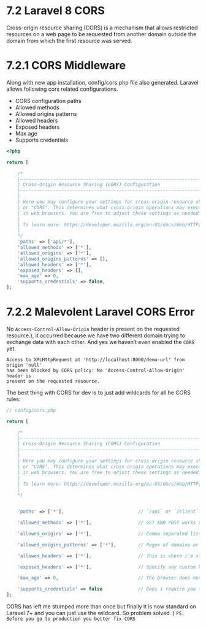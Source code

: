 # 7.2 Laravel 8 CORS

Cross-origin resource sharing (CORS) is a mechanism that allows restricted resources on a web page to be requested from another domain outside the domain from which the first resource was served.

# 7.2.1 CORS Middleware 

Along with new app installation, config/cors.php file also generated. Laravel allows following cors related configurations.

- CORS configuration paths
- Allowed methods
- Allowed origins patterns
- Allowed headers
- Exposed headers
- Max age
- Supports credentials

```php
<?php

return [

    /*
    |--------------------------------------------------------------------------
    | Cross-Origin Resource Sharing (CORS) Configuration
    |--------------------------------------------------------------------------
    |
    | Here you may configure your settings for cross-origin resource sharing
    | or "CORS". This determines what cross-origin operations may execute
    | in web browsers. You are free to adjust these settings as needed.
    |
    | To learn more: https://developer.mozilla.org/en-US/docs/Web/HTTP/CORS
    |
    */
    'paths' => ['api/*'],
    'allowed_methods' => ['*'],
    'allowed_origins' => ['*'],
    'allowed_origins_patterns' => [],
    'allowed_headers' => ['*'],
    'exposed_headers' => [],
    'max_age' => 0,
    'supports_credentials' => false,
];
```

# 7.2.2 Malevolent Laravel CORS Error

No `Access-Control-Allow-Origin` header is present on the requested resource.), it occurred because we have two different domain trying to exchange data with each other. And yes we haven’t even enabled the `CORS` yet.

```error
Access to XMLHttpRequest at 'http://localhost:8000/demo-url' from origin 'null' 
has been blocked by CORS policy: No 'Access-Control-Allow-Origin' header is 
present on the requested resource.
```

The best thing with CORS for dev is to just add wildcards for all he CORS rules:

```php
// config/cors.php

return [

    /*
    |--------------------------------------------------------------------------
    | Cross-Origin Resource Sharing (CORS) Configuration
    |--------------------------------------------------------------------------
    |
    | Here you may configure your settings for cross-origin resource sharing
    | or "CORS". This determines what cross-origin operations may execute
    | in web browsers. You are free to adjust these settings as needed.
    |
    | To learn more: https://developer.mozilla.org/en-US/docs/Web/HTTP/CORS
    |
    */


    'paths' => ['*'],                           // `/api` or `/client`..

    'allowed_methods' => ['*'],                 // GET AND POST works nby default but the rest of the restFull ones does not( Put , patch...)

    'allowed_origins' => ['*'],                 // Comma separated list of oringins

    'allowed_origins_patterns' => ['*'],        // Regex of domains or origins that can make requests

    'allowed_headers' => ['*'],                 // This is where i'm stuck now between this one and the next one, for now its just a wildcard until I need to look this up

    'exposed_headers' => ['*'],                 // Specify any custom headers you are using

    'max_age' => 0,                             // The browser does not have to check the rules with every request. But whe it is set to 0 it will, otehrwize you can change that value to 60 and it will only check if there were any changes every inute

    'supports_credentials' => false             // Does i require you to have auth credentials in the header to be able to request the resource
];

```
CORS has left me stumped more than once but finally it is now standard on Laravel 7+ and you can just use the wildcard. So problem solved :)
`PS: Before you go to production you better fix CORS`